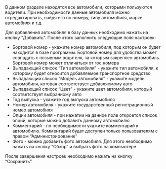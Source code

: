 В данном разделе находятся все автомобили, которыми пользуются водители. При необходимости данные автомобиля можно отредактировать, найдя его по номеру, типу автомобиля, марке автомобиля и т.д.

Для добавления автомобиля в базу данных необходимо нажать на кнопку “Добавить”. После этого заполнить следующие поля настроек:

* Бортовой номер - укажите номер автомобиля, под которым он будет находится в базе программы. Бортовой номер для удобства может совпадать с позывным водителя, за которым закреплен автомобиль. Бортовой номер может отличаться от гос.номера
* Выпадающий список “Тип автомобиля” - укажите тип автомобиля, к которому будет относится добавляемое транспортное средство
* Выпадающий список “Модель автомобиля” - укажите модель автомобиля, которая соответствует добавляемому авто
* Выпадающий список “Цвет” - укажите цвет автомобиля, который соответствует выбранному авто
* Год выпуска - укажите год выпуска автомобиля
* Номер автомобиля - укажите государственный регистрационный номер автомобиля
* Опции автомобиля - при нажатии на данное поле откроется список опций, которые можно добавить данному автомобилю
* Комментарий - по необходимости укажите комментарий к автомобилю. Комментарий будет доступен только пользователям с правом “Администрирование”
* Фото - можно добавить фото автомобиля. Для этого необходимо нажать на кнопку “Обзор” и выбрать фото на компьютере

После завершения настроек необходимо нажать на кнопку “Сохранить”.